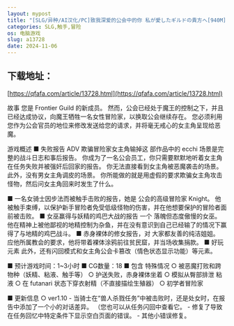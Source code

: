 ```yaml
---
layout: mypost
title: "[SLG/异种/AI汉化/PC]致我深爱的公会中的你 私が愛したギルドの貴方へ[940M][移动/百度]"
categories: SLG,触手,冒险
os: 电脑游戏
slug: a13728
date: 2024-11-06
---
```


## 下载地址：

[https://qfafa.com/article/13728.html](https://qfafa.com/article/13728.html)

故事
您是 Frontier Guild 的新成员。
然而，公会已经处于魔王的控制之下，并且已经达成协议，向魔王牺牲一名女性冒险家，以换取公会继续存在。
您必须利用您作为公会官员的地位来修改发送给您的请求，并将毫无戒心的女主角呈现给恶魔。

游戏概述
■ 失败报告 ADV 欺骗冒险家女主角输掉这
部作品中的 ecchi 场景是完整的战斗日志和事后报告。
你成为了一名公会员工，你只需要默默地听着女主角在任务失败并被强奸后回家的报告。
你无法直接看到女主角被恶魔袭击的场景。
此外，没有男女主角调皮的场景。
你所能做的就是用虚假的要求欺骗女主角攻击怪物，然后问女主角回来时发生了什么。

■ 一名女骑士因步法而被触手击败的报告，她是
公会的高级冒险家 Knight。
他被触手束缚，以保护新手冒险者免受低级怪物的伤害，并在他想要保护的冒险者面前被击败。
■ 女巫赢得与妖精的鸡巴大战的报告 一个
落魄但态度傲慢的女巫。
他在精神上被他鄙视的地精控制为杂鱼，并在没有意识到自己已经输了的情况下赢得了与地精的鸡巴战斗。
■ 赤身裸体的修女报告，对
大家都友善的纯洁姐姐。
应他所属教会的要求，他将带着裸体涂鸦前往贫民窟，并当场收集捐款。
■ 好玩元素
此外，还有闪回模式和女主角公会卡篡改（情色状态显示功能）等元素。

■ 预计游戏时间：1~3小时
■ CG数量：18
■ 包含
特殊情况 ○ 被恶魔打败和跨物种（妖精、粘液、触手等）
○ 护送失败，赤身裸体坐着
○ 模拟从臀部排泄
粘液 ○ 在 futanari 状态下穿衣射精（不直接描绘生殖器）
○ 初学者冒险家

■ 更新信息
○ ver1.10
\- 当骑士在“兽人杀戮任务”中被击败时，还是处女时，在报告中添加了一个小的对话差异。
（您也可以从任务闪回中查看它。
\- 修复了导致在任务回忆中特定条件下显示空白页面的错误。
\- 其他小错误修复。